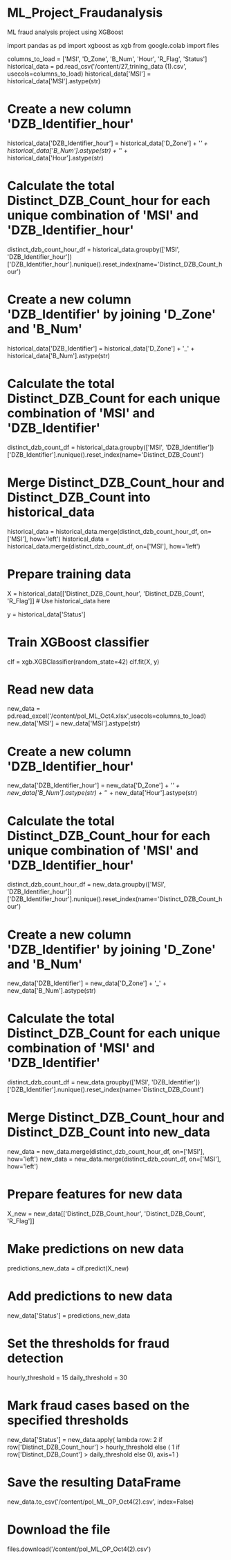 # ML_Project_Fraudanalysis
ML fraud analysis project using XGBoost

import pandas as pd
import xgboost as xgb
from google.colab import files

columns_to_load = ['MSI', 'D_Zone', 'B_Num', 'Hour', 'R_Flag', 'Status']
historical_data = pd.read_csv('/content/27_trining_data (1).csv', usecols=columns_to_load)
historical_data['MSI'] = historical_data['MSI'].astype(str)

# Create a new column 'DZB_Identifier_hour'
historical_data['DZB_Identifier_hour'] = historical_data['D_Zone'] + '_' + historical_data['B_Num'].astype(str) + '_' + historical_data['Hour'].astype(str)

# Calculate the total Distinct_DZB_Count_hour for each unique combination of 'MSI' and 'DZB_Identifier_hour'
distinct_dzb_count_hour_df = historical_data.groupby(['MSI', 'DZB_Identifier_hour'])['DZB_Identifier_hour'].nunique().reset_index(name='Distinct_DZB_Count_hour')

# Create a new column 'DZB_Identifier' by joining 'D_Zone' and 'B_Num'
historical_data['DZB_Identifier'] = historical_data['D_Zone'] + '_' + historical_data['B_Num'].astype(str)

# Calculate the total Distinct_DZB_Count for each unique combination of 'MSI' and 'DZB_Identifier'
distinct_dzb_count_df = historical_data.groupby(['MSI', 'DZB_Identifier'])['DZB_Identifier'].nunique().reset_index(name='Distinct_DZB_Count')

# Merge Distinct_DZB_Count_hour and Distinct_DZB_Count into historical_data
historical_data = historical_data.merge(distinct_dzb_count_hour_df, on=['MSI'], how='left')
historical_data = historical_data.merge(distinct_dzb_count_df, on=['MSI'], how='left')

# Prepare training data
X = historical_data[['Distinct_DZB_Count_hour', 'Distinct_DZB_Count', 'R_Flag']]  # Use historical_data here

y = historical_data['Status']

# Train XGBoost classifier
clf = xgb.XGBClassifier(random_state=42)
clf.fit(X, y)

# Read new data
new_data = pd.read_excel('/content/pol_ML_Oct4.xlsx',usecols=columns_to_load)
new_data['MSI'] = new_data['MSI'].astype(str)

# Create a new column 'DZB_Identifier_hour'
new_data['DZB_Identifier_hour'] = new_data['D_Zone'] + '_' + new_data['B_Num'].astype(str) + '_' + new_data['Hour'].astype(str)

# Calculate the total Distinct_DZB_Count_hour for each unique combination of 'MSI' and 'DZB_Identifier_hour'
distinct_dzb_count_hour_df = new_data.groupby(['MSI', 'DZB_Identifier_hour'])['DZB_Identifier_hour'].nunique().reset_index(name='Distinct_DZB_Count_hour')

# Create a new column 'DZB_Identifier' by joining 'D_Zone' and 'B_Num'
new_data['DZB_Identifier'] = new_data['D_Zone'] + '_' + new_data['B_Num'].astype(str)

# Calculate the total Distinct_DZB_Count for each unique combination of 'MSI' and 'DZB_Identifier'
distinct_dzb_count_df = new_data.groupby(['MSI', 'DZB_Identifier'])['DZB_Identifier'].nunique().reset_index(name='Distinct_DZB_Count')

# Merge Distinct_DZB_Count_hour and Distinct_DZB_Count into new_data
new_data = new_data.merge(distinct_dzb_count_hour_df, on=['MSI'], how='left')
new_data = new_data.merge(distinct_dzb_count_df, on=['MSI'], how='left')

# Prepare features for new data
X_new = new_data[['Distinct_DZB_Count_hour', 'Distinct_DZB_Count', 'R_Flag']]

# Make predictions on new data
predictions_new_data = clf.predict(X_new)

# Add predictions to new data
new_data['Status'] = predictions_new_data

# Set the thresholds for fraud detection
hourly_threshold = 15
daily_threshold = 30

# Mark fraud cases based on the specified thresholds
new_data['Status'] = new_data.apply(
    lambda row: 2 if row['Distinct_DZB_Count_hour'] > hourly_threshold else (
        1 if row['Distinct_DZB_Count'] > daily_threshold else 0),
    axis=1
)

# Save the resulting DataFrame
new_data.to_csv('/content/pol_ML_OP_Oct4(2).csv', index=False)

# Download the file
files.download('/content/pol_ML_OP_Oct4(2).csv')

